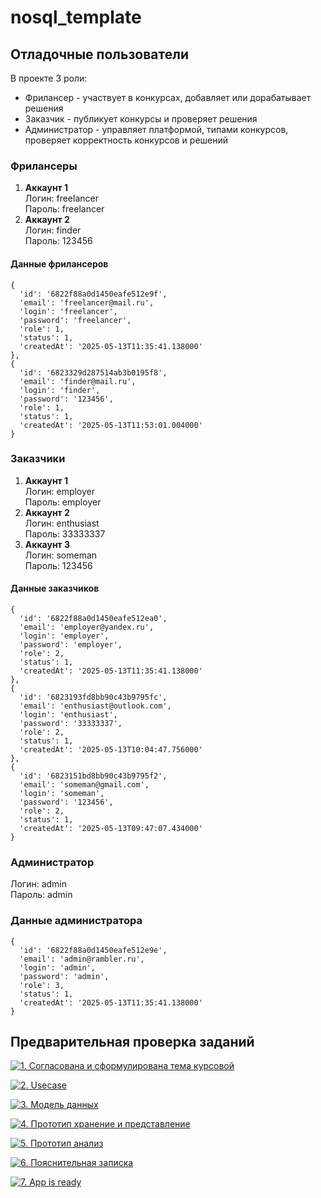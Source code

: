# nosql_template

## Отладочные пользователи 

В проекте 3 роли:
- Фрилансер - участвует в конкурсах, добавляет или дорабатывает решения
- Заказчик - публикует конкурсы и проверяет решения
- Администратор - управляет платформой, типами конкурсов, проверяет корректность конкурсов и решений


### Фрилансеры 
1. **Аккаунт 1**  
  Логин: freelancer  
  Пароль: freelancer
2. **Аккаунт 2**  
  Логин: finder  
  Пароль: 123456 

#### Данные фрилансеров
```
{
  'id': '6822f88a0d1450eafe512e9f',
  'email': 'freelancer@mail.ru',
  'login': 'freelancer',
  'password': 'freelancer',
  'role': 1,
  'status': 1,
  'createdAt': '2025-05-13T11:35:41.138000'
},
{
  'id': '6823329d287514ab3b0195f8',
  'email': 'finder@mail.ru',
  'login': 'finder',
  'password': '123456',
  'role': 1,
  'status': 1,
  'createdAt': '2025-05-13T11:53:01.004000'
}
```

### Заказчики
1. **Аккаунт 1**  
  Логин: employer  
  Пароль: employer
2. **Аккаунт 2**  
  Логин: enthusiast   
  Пароль: 33333337
3. **Аккаунт 3**  
  Логин: someman   
  Пароль: 123456

#### Данные заказчиков
```
{
  'id': '6822f88a0d1450eafe512ea0',
  'email': 'employer@yandex.ru',
  'login': 'employer',
  'password': 'employer',
  'role': 2,
  'status': 1,
  'createdAt': '2025-05-13T11:35:41.138000'
},
{
  'id': '6823193fd8bb90c43b9795fc',
  'email': 'enthusiast@outlook.com',
  'login': 'enthusiast',
  'password': '33333337',
  'role': 2,
  'status': 1,
  'createdAt': '2025-05-13T10:04:47.756000'
},
{
  'id': '6823151bd8bb90c43b9795f2',
  'email': 'someman@gmail.com',
  'login': 'someman',
  'password': '123456',
  'role': 2,
  'status': 1,
  'createdAt': '2025-05-13T09:47:07.434000'
}
```

### Администратор
Логин: admin  
Пароль: admin


### Данные администратора
```
{
  'id': '6822f88a0d1450eafe512e9e',
  'email': 'admin@rambler.ru',
  'login': 'admin',
  'password': 'admin',
  'role': 3,
  'status': 1,
  'createdAt': '2025-05-13T11:35:41.138000'
}
``` 


## Предварительная проверка заданий

<a href=" ./../../../actions/workflows/1_helloworld.yml" >![1. Согласована и сформулирована тема курсовой]( ./../../actions/workflows/1_helloworld.yml/badge.svg)</a>

<a href=" ./../../../actions/workflows/2_usecase.yml" >![2. Usecase]( ./../../actions/workflows/2_usecase.yml/badge.svg)</a>

<a href=" ./../../../actions/workflows/3_data_model.yml" >![3. Модель данных]( ./../../actions/workflows/3_data_model.yml/badge.svg)</a>

<a href=" ./../../../actions/workflows/4_prototype_store_and_view.yml" >![4. Прототип хранение и представление]( ./../../actions/workflows/4_prototype_store_and_view.yml/badge.svg)</a>

<a href=" ./../../../actions/workflows/5_prototype_analysis.yml" >![5. Прототип анализ]( ./../../actions/workflows/5_prototype_analysis.yml/badge.svg)</a> 

<a href=" ./../../../actions/workflows/6_report.yml" >![6. Пояснительная записка]( ./../../actions/workflows/6_report.yml/badge.svg)</a>

<a href=" ./../../../actions/workflows/7_app_is_ready.yml" >![7. App is ready]( ./../../actions/workflows/7_app_is_ready.yml/badge.svg)</a>
